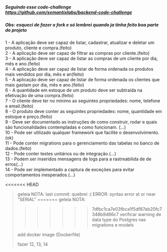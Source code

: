 ##### Seguindo esse code-challenge https://github.com/semantixlabs/backend-code-challenge
##### Obs: esqueci de fazer o fork e só lembrei quando ja tinha feito boa parte do projeto

1 - A aplicação deve ser capaz de listar, cadastrar, atualizar e deletar um produto, cliente e compra.(feito) <br />
2 - A aplicação deve ser capaz de filtrar as compras por cliente.(feito) <br />
3 - A aplicação deve ser capaz de listar as compras de um cliente por dia, mês e ano.(feito) <br />
4 - A aplicação deve ser capaz de listar de forma ordenada os produtos mais vendidos por dia, mês e an(feito) <br />
5 - A aplicação deve ser capaz de listar de forma ordenada os clientes que mais gastam por dia, mês e ano.(feito) <br />
6 - A quantidade em estoque de um produto deve ser subtraída na efetivação de uma compra.(feito) <br />
7 - O cliente deve ter no mínimo as seguintes propriedades: nome, telefone e email.(feito) <br />
8 - O produto deve conter as seguintes propriedades: nome, quantidade em estoque e preço.(feito) <br />
9 - Deve ser documentado as instruções de como construir, rodar e quais são funcionalidades contempladas e como funcionam. (...) <br />
10 - Pode ser utilizado qualquer framework que facilite o desenvolvimento.(ok) <br />
11 - Pode conter migrations para o gerenciamento das tabelas no banco de dados.(feito) <br />
12 - Pode conter testes unitários ou de integração.(...) <br />
13 - Podem ser inseridos mensagens de logs para a rastreabilida de de erros(...) <br />
14 - Pode ser implementado a captura de exceções para evitar comportamentos inesperados.(...) <br />

<<<<<<< HEAD
> geleia NOTA:
> last commit: quebrei :( ERROR: syntax error at or near "SERIAL"
=======
> geleia NOTA: 
>
>>>>>>> 7dfbc1ca7e03fbca1f5df87eb20fc7348b9d86c7
> verificar warning de data type do Postgres nas migrations e models
>
> add docker image (Dockerfile)
>
> fazer 12, 13, 14
